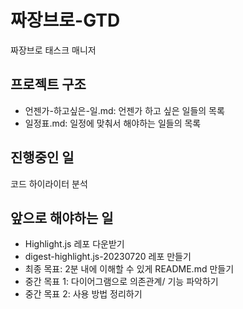 # 짜장브로-GTD
짜장브로 태스크 매니저

## 프로젝트 구조
+ 언젠가-하고싶은-일.md: 언젠가 하고 싶은 일들의 목록
+ 일정표.md: 일정에 맞춰서 해야하는 일들의 목록

## 진행중인 일
코드 하이라이터 분석

## 앞으로 해야하는 일
+ Highlight.js 레포 다운받기  
+ digest-highlight.js-20230720 레포 만들기
+ 최종 목표: 2분 내에 이해할 수 있게 README.md 만들기  
+ 중간 목표 1: 다이어그램으로 의존관계/ 기능 파악하기  
+ 중간 목표 2: 사용 방법 정리하기  
